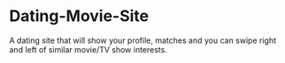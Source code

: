 # Dating-Movie-Site
A dating site that will show your profile, matches and you can swipe right and left of similar movie/TV show interests. 
